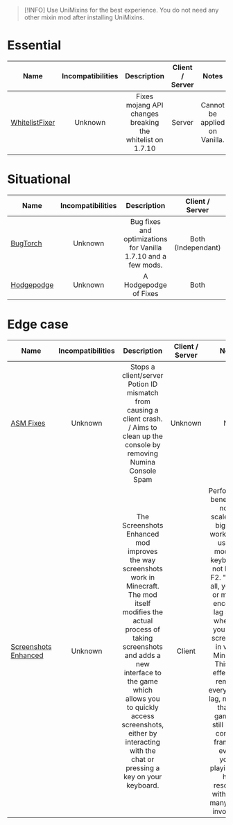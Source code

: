> [!INFO]
> Use UniMixins for the best experience. You do not need any other mixin mod after installing UniMixins.

# Essential
| Name | Incompatibilities | Description | Client / Server | Notes |
| --- | :---: | :---: | :---: | :---: |
| [WhitelistFixer](https://modrinth.com/mod/whitelistfixer) | Unknown | Fixes mojang API changes breaking the whitelist on 1.7.10 | Server | Cannot be applied on Vanilla. | 

# Situational
| Name | Incompatibilities | Description | Client / Server | Notes |
| --- | :---: | :---: | :---: | :---: |
| [BugTorch](https://modrinth.com/mod/bugtorch) | Unknown | Bug fixes and optimizations for Vanilla 1.7.10 and a few mods. | Both (Independant) | Performance benefits might not scale as big. |
| [Hodgepodge](https://modrinth.com/mod/hodgepodge) | Unknown | A Hodgepodge of Fixes | Both | N/A |

# Edge case
| Name | Incompatibilities | Description | Client / Server | Notes |
| --- | :---: | :---: | :---: | :---: |
| [ASM Fixes](https://www.curseforge.com/minecraft/mc-mods/asm-fixes-j-a-f-m) | Unknown | Stops a client/server Potion ID mismatch from causing a client crash. / Aims to clean up the console by removing Numina Console Spam | Unknown | N/A |
| [Screenshots Enhanced](https://www.curseforge.com/minecraft/mc-mods/screenshots-enhanced) |  Unknown | The Screenshots Enhanced mod improves the way screenshots work in Minecraft. The mod itself modifies the actual process of taking screenshots and adds a new interface to the game which allows you to quickly access screenshots, either by interacting with the chat or pressing a key on your keyboard. | Client | Performance benefit may not be scaled very big. Only works if you use the modder's keybind. Do not bind to F2. "First of all, you may or may not encounter lag spikes whenever you take a screenshot in vanilla Minecraft. This mod effectively removes every sign of lag, meaning that the game will still be at a constant framerate even if you're playing on a high resolution with many, many colors involved. " | 